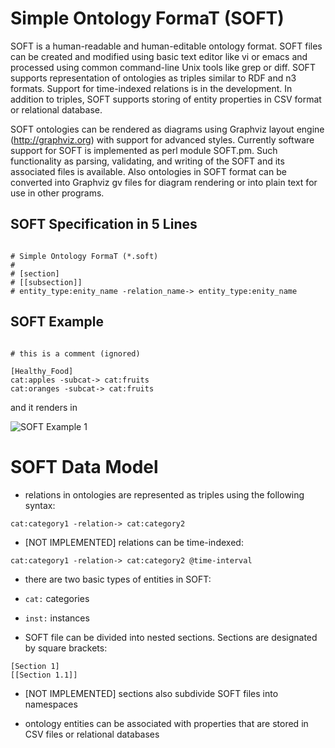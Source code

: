 # Simple Ontology FormaT (SOFT)

SOFT is a human-readable and human-editable ontology format.  SOFT
files can be created and modified using basic text editor like vi or
emacs and processed using common command-line Unix tools like grep or
diff.  SOFT supports representation of ontologies as triples similar
to RDF and n3 formats.  Support for time-indexed relations is in the
development.  In addition to triples, SOFT supports storing of entity
properties in CSV format or relational database.

SOFT ontologies can be rendered as diagrams using Graphviz layout
engine (http://graphviz.org) with support for advanced styles.
Currently software support for SOFT is implemented as perl module
SOFT.pm.  Such functionality as parsing, validating, and writing of
the SOFT and its associated files is available.  Also ontologies in
SOFT format can be converted into Graphviz gv files for diagram
rendering or into plain text for use in other programs.

## SOFT Specification in 5 Lines
```

# Simple Ontology FormaT (*.soft)
#
# [section]
# [[subsection]]
# entity_type:enity_name -relation_name-> entity_type:enity_name 
```
## SOFT Example 
```

# this is a comment (ignored)
    
[Healthy_Food]
cat:apples -subcat-> cat:fruits
cat:oranges -subcat-> cat:fruits
```
and it renders in

![SOFT Example 1](SOFT/wiki/example1.png)

# SOFT Data Model

* relations in ontologies are represented as triples using the
  following syntax:
```
cat:category1 -relation-> cat:category2
```

* [NOT IMPLEMENTED] relations can be time-indexed:
```
cat:category1 -relation-> cat:category2 @time-interval
```

* there are two basic types of entities in SOFT:
 * ```cat:``` categories
 * ```inst:``` instances

* SOFT file can be divided into nested sections.  Sections are
  designated by square brackets:
```
[Section 1]
[[Section 1.1]]
```
 * [NOT IMPLEMENTED] sections also subdivide SOFT files into 
   namespaces 

* ontology entities can be associated with properties that are stored
  in CSV files or relational databases